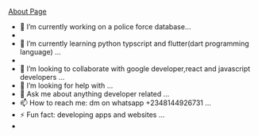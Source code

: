 [About Page](about.md)


    
- 🔭 I’m currently working on a police force database...
- 
- 🌱 I’m currently learning python typscript and flutter(dart programming language) ...
- 
- 👯 I’m looking to collaborate with google developer,react and javascript developers  ...
- 🤔 I’m looking for help with <just follow the account and check my various repos/> ...
- 💬 Ask me about anything developer related ...
- 📫 How to reach me: dm on whatsapp +2348144926731 ...
- ⚡ Fun fact: developing apps and websites ...
- 
  
